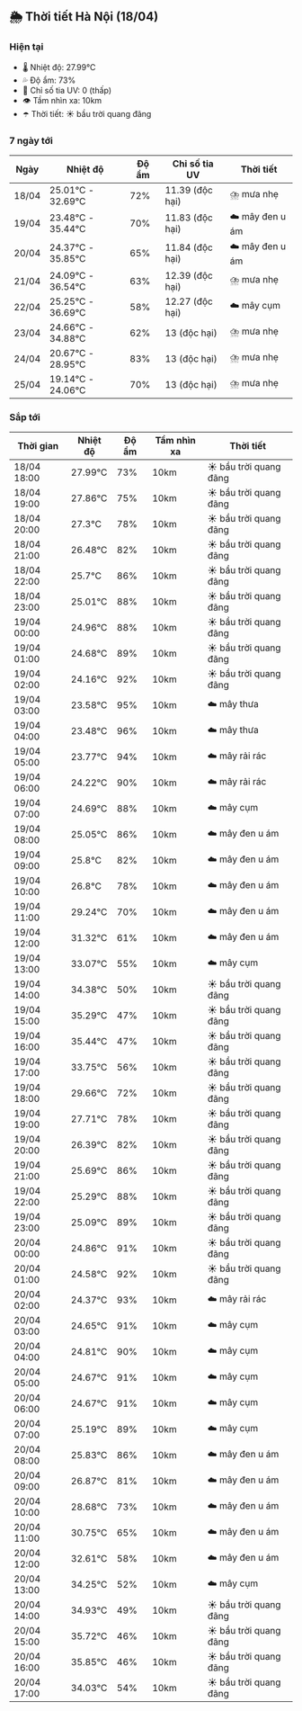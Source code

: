 ## 🌦️ Thời tiết Hà Nội (18/04)

### Hiện tại

- 🌡️ Nhiệt độ: 27.99℃
- 💦 Độ ẩm: 73%
- 🌟 Chỉ số tia UV: 0 (thấp)
- 👁️ Tầm nhìn xa: 10km
- ☂️ Thời tiết: ☀️ bầu trời quang đãng

### 7 ngày tới

| Ngày | Nhiệt độ | Độ ẩm | Chỉ số tia UV | Thời tiết |
| --- | --- | --- | --- | --- |
| 18/04 | 25.01℃ - 32.69℃ | 72% | 11.39 (độc hại) | ⛈️ mưa nhẹ |
| 19/04 | 23.48℃ - 35.44℃ | 70% | 11.83 (độc hại) | ☁️ mây đen u ám |
| 20/04 | 24.37℃ - 35.85℃ | 65% | 11.84 (độc hại) | ☁️ mây đen u ám |
| 21/04 | 24.09℃ - 36.54℃ | 63% | 12.39 (độc hại) | ⛈️ mưa nhẹ |
| 22/04 | 25.25℃ - 36.69℃ | 58% | 12.27 (độc hại) | ☁️ mây cụm |
| 23/04 | 24.66℃ - 34.88℃ | 62% | 13 (độc hại) | ⛈️ mưa nhẹ |
| 24/04 | 20.67℃ - 28.95℃ | 83% | 13 (độc hại) | ⛈️ mưa nhẹ |
| 25/04 | 19.14℃ - 24.06℃ | 70% | 13 (độc hại) | ⛈️ mưa nhẹ |

### Sắp tới

| Thời gian | Nhiệt độ | Độ ẩm | Tầm nhìn xa | Thời tiết |
| --- | --- | --- | --- | --- |
| 18/04 18:00 | 27.99℃ | 73% | 10km | ☀️ bầu trời quang đãng |
| 18/04 19:00 | 27.86℃ | 75% | 10km | ☀️ bầu trời quang đãng |
| 18/04 20:00 | 27.3℃ | 78% | 10km | ☀️ bầu trời quang đãng |
| 18/04 21:00 | 26.48℃ | 82% | 10km | ☀️ bầu trời quang đãng |
| 18/04 22:00 | 25.7℃ | 86% | 10km | ☀️ bầu trời quang đãng |
| 18/04 23:00 | 25.01℃ | 88% | 10km | ☀️ bầu trời quang đãng |
| 19/04 00:00 | 24.96℃ | 88% | 10km | ☀️ bầu trời quang đãng |
| 19/04 01:00 | 24.68℃ | 89% | 10km | ☀️ bầu trời quang đãng |
| 19/04 02:00 | 24.16℃ | 92% | 10km | ☀️ bầu trời quang đãng |
| 19/04 03:00 | 23.58℃ | 95% | 10km | ☁️ mây thưa |
| 19/04 04:00 | 23.48℃ | 96% | 10km | ☁️ mây thưa |
| 19/04 05:00 | 23.77℃ | 94% | 10km | ☁️ mây rải rác |
| 19/04 06:00 | 24.22℃ | 90% | 10km | ☁️ mây rải rác |
| 19/04 07:00 | 24.69℃ | 88% | 10km | ☁️ mây cụm |
| 19/04 08:00 | 25.05℃ | 86% | 10km | ☁️ mây đen u ám |
| 19/04 09:00 | 25.8℃ | 82% | 10km | ☁️ mây đen u ám |
| 19/04 10:00 | 26.8℃ | 78% | 10km | ☁️ mây đen u ám |
| 19/04 11:00 | 29.24℃ | 70% | 10km | ☁️ mây đen u ám |
| 19/04 12:00 | 31.32℃ | 61% | 10km | ☁️ mây đen u ám |
| 19/04 13:00 | 33.07℃ | 55% | 10km | ☁️ mây cụm |
| 19/04 14:00 | 34.38℃ | 50% | 10km | ☀️ bầu trời quang đãng |
| 19/04 15:00 | 35.29℃ | 47% | 10km | ☀️ bầu trời quang đãng |
| 19/04 16:00 | 35.44℃ | 47% | 10km | ☀️ bầu trời quang đãng |
| 19/04 17:00 | 33.75℃ | 56% | 10km | ☀️ bầu trời quang đãng |
| 19/04 18:00 | 29.66℃ | 72% | 10km | ☀️ bầu trời quang đãng |
| 19/04 19:00 | 27.71℃ | 78% | 10km | ☀️ bầu trời quang đãng |
| 19/04 20:00 | 26.39℃ | 82% | 10km | ☀️ bầu trời quang đãng |
| 19/04 21:00 | 25.69℃ | 86% | 10km | ☀️ bầu trời quang đãng |
| 19/04 22:00 | 25.29℃ | 88% | 10km | ☀️ bầu trời quang đãng |
| 19/04 23:00 | 25.09℃ | 89% | 10km | ☀️ bầu trời quang đãng |
| 20/04 00:00 | 24.86℃ | 91% | 10km | ☀️ bầu trời quang đãng |
| 20/04 01:00 | 24.58℃ | 92% | 10km | ☀️ bầu trời quang đãng |
| 20/04 02:00 | 24.37℃ | 93% | 10km | ☁️ mây rải rác |
| 20/04 03:00 | 24.65℃ | 91% | 10km | ☁️ mây cụm |
| 20/04 04:00 | 24.81℃ | 90% | 10km | ☁️ mây cụm |
| 20/04 05:00 | 24.67℃ | 91% | 10km | ☁️ mây cụm |
| 20/04 06:00 | 24.67℃ | 91% | 10km | ☁️ mây cụm |
| 20/04 07:00 | 25.19℃ | 89% | 10km | ☁️ mây cụm |
| 20/04 08:00 | 25.83℃ | 86% | 10km | ☁️ mây đen u ám |
| 20/04 09:00 | 26.87℃ | 81% | 10km | ☁️ mây đen u ám |
| 20/04 10:00 | 28.68℃ | 73% | 10km | ☁️ mây đen u ám |
| 20/04 11:00 | 30.75℃ | 65% | 10km | ☁️ mây đen u ám |
| 20/04 12:00 | 32.61℃ | 58% | 10km | ☁️ mây đen u ám |
| 20/04 13:00 | 34.25℃ | 52% | 10km | ☁️ mây cụm |
| 20/04 14:00 | 34.93℃ | 49% | 10km | ☀️ bầu trời quang đãng |
| 20/04 15:00 | 35.72℃ | 46% | 10km | ☀️ bầu trời quang đãng |
| 20/04 16:00 | 35.85℃ | 46% | 10km | ☀️ bầu trời quang đãng |
| 20/04 17:00 | 34.03℃ | 54% | 10km | ☀️ bầu trời quang đãng |
